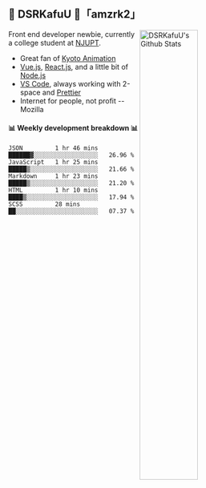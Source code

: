 ## 🍥 DSRKafuU 🍥「amzrk2」

<img align="right" alt="DSRKafuU's Github Stats" width="48%" src="https://github-readme-stats.vercel.app/api?username=amzrk2&count_private=true&show_icons=true&title_color=7793cc&icon_color=7793cc&text_color=595858&bg_color=ffffff" />

Front end developer newbie, currently a college student at [NJUPT](https://www.njupt.edu.cn).

- Great fan of [Kyoto Animation](https://www.kyotoanimation.co.jp)
- [Vue.js](https://vuejs.org), [React.js](https://reactjs.org), and a little bit of [Node.js](https://nodejs.org)
- [VS Code](https://code.visualstudio.com), always working with 2-space and [Prettier](https://prettier.io)
- Internet for people, not profit -- Mozilla

#### :bar_chart: Weekly development breakdown :bar_chart:

<!--START_SECTION:waka-->
```text
JSON         1 hr 46 mins    ██████▓░░░░░░░░░░░░░░░░░░   26.96 % 
JavaScript   1 hr 25 mins    █████▒░░░░░░░░░░░░░░░░░░░   21.66 % 
Markdown     1 hr 23 mins    █████▒░░░░░░░░░░░░░░░░░░░   21.20 % 
HTML         1 hr 10 mins    ████▒░░░░░░░░░░░░░░░░░░░░   17.94 % 
SCSS         28 mins         ██░░░░░░░░░░░░░░░░░░░░░░░   07.37 % 
```
<!--END_SECTION:waka-->
